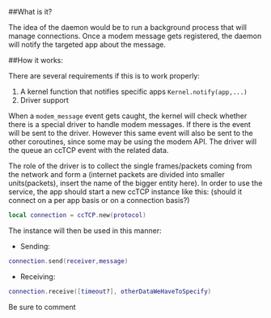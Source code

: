 ##What is it?

The idea of the daemon would be to run a background process that will manage connections. Once a modem message gets registered, the daemon will notify the targeted app about the message.

##How it works:

There are several requirements if this is to work properly:

1. A kernel function that notifies specific apps `Kernel.notify(app,...)`
2. Driver support

When a `modem_message` event gets caught, the kernel will check whether there is a special driver to handle modem messages. If there is the event will be sent to the driver. However this same event will also be sent to the other coroutines, since some may be using the modem API. The driver will the queue an ccTCP event with the related data.

The role of the driver is to collect the single frames/packets coming from the network and form a (internet packets are divided into smaller units(packets), insert the name of the bigger entity here). In order to use the service, the app should start a new ccTCP instance like this: (should it connect on a per app basis or on a connection basis?)

```lua
local connection = ccTCP.new(protocol)
```

The instance will then be used in this manner:

* Sending:

```lua
connection.send(receiver,message)
```

* Receiving:

```lua
connection.receive([timeout?], otherDataWeHaveToSpecify)
```

Be sure to comment
